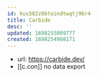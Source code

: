 ```yaml
---
id: kus582z0btoindtwqtj96r4
title: Carbide
desc: ''
updated: 1698255009777
created: 1698254908171
---
```


- url: https://carbide.dev/
- [[c.con]] no data export